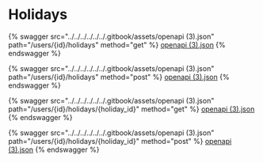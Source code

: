 # Holidays

{% swagger src="../../../../../../.gitbook/assets/openapi (3).json" path="/users/{id}/holidays" method="get" %}
[openapi (3).json](<../../../../../../.gitbook/assets/openapi (3).json>)
{% endswagger %}

{% swagger src="../../../../../../.gitbook/assets/openapi (3).json" path="/users/{id}/holidays" method="post" %}
[openapi (3).json](<../../../../../../.gitbook/assets/openapi (3).json>)
{% endswagger %}

{% swagger src="../../../../../../.gitbook/assets/openapi (3).json" path="/users/{id}/holidays/{holiday_id}" method="get" %}
[openapi (3).json](<../../../../../../.gitbook/assets/openapi (3).json>)
{% endswagger %}

{% swagger src="../../../../../../.gitbook/assets/openapi (3).json" path="/users/{id}/holidays/{holiday_id}" method="post" %}
[openapi (3).json](<../../../../../../.gitbook/assets/openapi (3).json>)
{% endswagger %}
